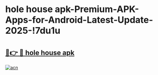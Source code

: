 # hole house apk-Premium-APK-Apps-for-Android-Latest-Update-2025-!7du1u

# <h2><a href="https://googleone.com">🔗👉 🔴 hole house apk</a></h2>

[![acn](https://github.com/user-attachments/assets/0f9c940e-d8b0-45ae-aac7-cd30a18b3e1c)](https://googleone.com)

